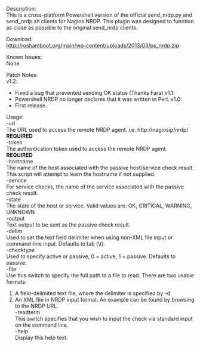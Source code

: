 Description:  
This is a cross-platform Powershell version of the official send_nrdp.py and send_nrdp.sh clients for Nagios NRDP.
This plugin was designed to function as close as possible to the original send_nrdp clients.

Download:  
http://roshamboot.org/main/wp-content/uploads/2013/03/ps_nrdp.zip

Known Issues:  
None

Patch Notes:  
v1.2:
- Fixed a bug that prevented sending OK status (Thanks Fara)
v1.1:
- Powershell NRDP no longer declares that it was written in Perl.
v1.0:
- First release.

Usage:  
-url  
The URL used to access the remote NRDP agent. i.e. http://nagiosip/nrdp/ **REQUIRED**  
-token  
The authentication token used to access the remote NRDP agent. **REQUIRED**  
-hostname  
The name of the host associated with the passive host/service check result.
This script will attempt to learn the hostname if not supplied.  
-service  
For service checks, the name of the service associated with the passive check result.  
-state  
The state of the host or service. Valid values are: OK, CRITICAL, WARNING, UNKNOWN  
-output  
Text output to be sent as the passive check result.  
-delim  
Used to set the text field delimiter when using non-XML file input or command-line input.
Defaults to tab (\\t).  
-checktype  
Used to specify active or passive, 0 = active, 1 = passive. Defaults to passive.  
-file  
Use this switch to specify the full path to a file to read. There are two usable formats:  
1. A field-delimited text file, where the delimiter is specified by -d  
2. An XML file in NRDP input format. An example can be found by browsing to the NRDP URL.  
-readterm  
This switch specifies that you wish to input the check via standard input on the command line.  
-help  
Display this help text.  